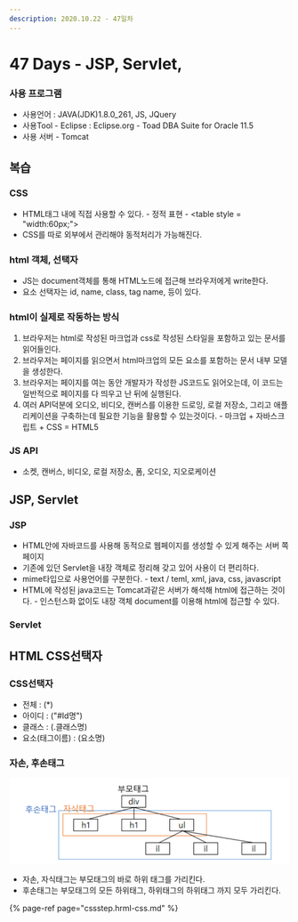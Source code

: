 ```yaml
---
description: 2020.10.22 - 47일차
---
```


# 47 Days - JSP, Servlet,

### 사용 프로그램

* 사용언어 : JAVA\(JDK\)1.8.0\_261, JS, JQuery
* 사용Tool  - Eclipse : Eclipse.org - Toad DBA Suite for Oracle 11.5
* 사용 서버 - Tomcat

## 복습

### CSS

* HTML태그 내에 직접 사용할 수 있다. - 정적 표현 - &lt;table style = "width:60px;"&gt;
* CSS를 따로 외부에서 관리해야 동적처리가 가능해진다.

### html 객체, 선택자

* JS는 document객체를 통해 HTML노드에 접근해 브라우저에게 write한다.
* 요소 선택자는 id, name, class, tag name, 등이 있다.

### html이 실제로 작동하는 방식

1. 브라우저는 html로 작성된 마크업과 css로 작성된 스타일을 포함하고 있는 문서를 읽어들인다.
2. 브라우저는 페이지를 읽으면서 html마크업의 모든 요소를 포함하는 문서 내부 모델을 생성한다.
3. 브라우저는 페이지를 여는 동안 개발자가 작성한 JS코드도 읽어오는데, 이 코드는 일반적으로 페이지를 다 띄우고 난 뒤에 실행된다.
4. 여러 API덕분에 오디오, 비디오, 캔버스를 이용한 드로잉, 로컬 저장소, 그리고 애플리케이션을 구축하는데 필요한 기능을 활용할 수 있는것이다. - 마크업 + 자바스크립트 + CSS = HTML5

### JS API

* 소켓, 캔버스, 비디오, 로컬 저장소, 폼, 오디오, 지오로케이션

## JSP, Servlet

### JSP

* HTML안에 자바코드를 사용해 동적으로 웹페이지를 생성할 수 있게 해주는 서버 쪽 페이지
* 기존에 있던 Servlet을 내장 객체로 정리해 갖고 있어 사용이 더 편리하다.
* mime타입으로 사용언어를 구분한다. - text / teml, xml, java, css, javascript
* HTML에 작성된 java코드는 Tomcat과같은 서버가 해석해 html에 접근하는 것이다. - 인스턴스화 없이도 내장 객체 document를 이용해 html에 접근할 수 있다.

### Servlet

## HTML CSS선택자

### CSS선택자

* 전체 : \(\*\)
* 아이디 : \("\#Id명"\)
* 클래스 : \(.클래스명\)
* 요소\(태그이름\) : \(요소명\)

### 자손, 후손태그

![](../../.gitbook/assets/css-.png)

* 자손, 자식태그는 부모태그의 바로 하위 태그를 가리킨다.
* 후손태그는 부모태그의 모든 하위태그, 하위태그의 하위태그 까지 모두 가리킨다.

{% page-ref page="cssstep.hrml-css.md" %}



